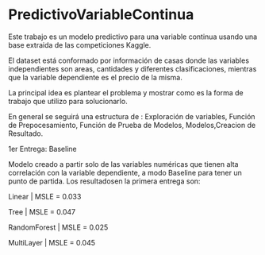 # PredictivoVariableContinua

Este trabajo es un modelo predictivo para una variable continua usando una base extraida de las competiciones Kaggle.

El dataset está conformado por información de casas donde las variables independientes son areas, cantidades y diferentes clasificaciones, mientras que la variable dependiente es el precio de la misma.

La principal idea es plantear el problema y mostrar como es la forma de trabajo que utilizo para solucionarlo.

En general se seguirá una estructura de : Exploración de variables, Función de Prepocesamiento, Función de Prueba de Modelos, Modelos,Creacion de Resultado. 

1er Entrega: Baseline

Modelo creado a partir solo de las variables numéricas que tienen alta correlación con la variable dependiente, a modo Baseline para tener un punto de partida.
Los resultadosen la primera entrega son:

Linear        | MSLE = 0.033

Tree          | MSLE = 0.047

RandomForest  | MSLE = 0.025

MultiLayer    | MSLE = 0.045
